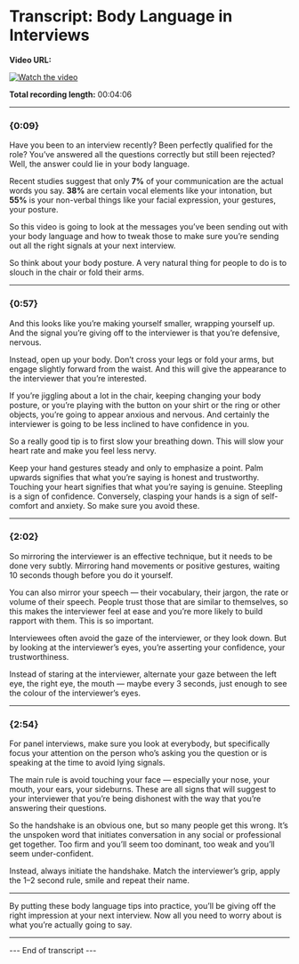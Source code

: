 # Transcript: Body Language in Interviews
**Video URL:** 

[![Watch the video](https://img.youtube.com/vi/PCWVi5pAa30/0.jpg)](https://www.youtube.com/watch?v=PCWVi5pAa30)

**Total recording length:** 00:04:06

---

### {0:09}
Have you been to an interview recently? Been perfectly qualified for the role? You’ve answered all the questions correctly but still been rejected? Well, the answer could lie in your body language.

Recent studies suggest that only **7%** of your communication are the actual words you say. **38%** are certain vocal elements like your intonation, but **55%** is your non-verbal things like your facial expression, your gestures, your posture.

So this video is going to look at the messages you’ve been sending out with your body language and how to tweak those to make sure you’re sending out all the right signals at your next interview.

So think about your body posture. A very natural thing for people to do is to slouch in the chair or fold their arms.

---

### {0:57}
And this looks like you’re making yourself smaller, wrapping yourself up. And the signal you’re giving off to the interviewer is that you’re defensive, nervous.

Instead, open up your body. Don’t cross your legs or fold your arms, but engage slightly forward from the waist. And this will give the appearance to the interviewer that you’re interested.

If you’re jiggling about a lot in the chair, keeping changing your body posture, or you’re playing with the button on your shirt or the ring or other objects, you’re going to appear anxious and nervous. And certainly the interviewer is going to be less inclined to have confidence in you.

So a really good tip is to first slow your breathing down. This will slow your heart rate and make you feel less nervy.

Keep your hand gestures steady and only to emphasize a point. Palm upwards signifies that what you’re saying is honest and trustworthy. Touching your heart signifies that what you’re saying is genuine. Steepling is a sign of confidence. Conversely, clasping your hands is a sign of self-comfort and anxiety. So make sure you avoid these.

---

### {2:02}
So mirroring the interviewer is an effective technique, but it needs to be done very subtly. Mirroring hand movements or positive gestures, waiting 10 seconds though before you do it yourself.

You can also mirror your speech — their vocabulary, their jargon, the rate or volume of their speech. People trust those that are similar to themselves, so this makes the interviewer feel at ease and you’re more likely to build rapport with them. This is so important.

Interviewees often avoid the gaze of the interviewer, or they look down. But by looking at the interviewer’s eyes, you’re asserting your confidence, your trustworthiness.

Instead of staring at the interviewer, alternate your gaze between the left eye, the right eye, the mouth — maybe every 3 seconds, just enough to see the colour of the interviewer’s eyes.

---

### {2:54}
For panel interviews, make sure you look at everybody, but specifically focus your attention on the person who’s asking you the question or is speaking at the time to avoid lying signals.

The main rule is avoid touching your face — especially your nose, your mouth, your ears, your sideburns. These are all signs that will suggest to your interviewer that you’re being dishonest with the way that you’re answering their questions.

So the handshake is an obvious one, but so many people get this wrong. It’s the unspoken word that initiates conversation in any social or professional get together. Too firm and you’ll seem too dominant, too weak and you’ll seem under-confident.

Instead, always initiate the handshake. Match the interviewer’s grip, apply the 1–2 second rule, smile and repeat their name.

---

By putting these body language tips into practice, you’ll be giving off the right impression at your next interview. Now all you need to worry about is what you’re actually going to say.

---

--- End of transcript ---